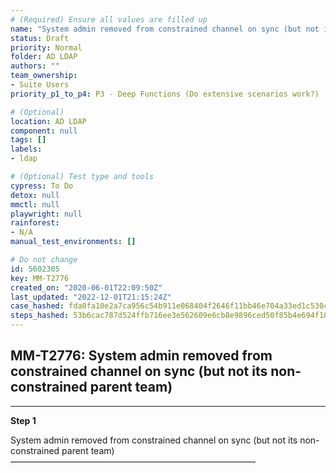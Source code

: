 ```yaml
---
# (Required) Ensure all values are filled up
name: "System admin removed from constrained channel on sync (but not its non-constrained parent team)"
status: Draft
priority: Normal
folder: AD LDAP
authors: ""
team_ownership: 
- Suite Users
priority_p1_to_p4: P3 - Deep Functions (Do extensive scenarios work?)

# (Optional)
location: AD LDAP
component: null
tags: []
labels: 
- ldap

# (Optional) Test type and tools
cypress: To Do
detox: null
mmctl: null
playwright: null
rainforest: 
- N/A
manual_test_environments: []

# Do not change
id: 5602305
key: MM-T2776
created_on: "2020-06-01T22:09:50Z"
last_updated: "2022-12-01T21:15:24Z"
case_hashed: fda0fa10e2a7ca956c54b911e068404f2646f11bb46e704a33ed1c530cc5cc4bfaa16c025c1fad4580db5face784e39f
steps_hashed: 53b6cac787d524ffb716ee3e562609e6cb8e9896ced50f85b4e694f182c84915ce0a515077c62286d9f2c86103f44732
---
```


<!-- (Auto-generated) Based on frontmatter's "key" and "name" -->

## MM-T2776: System admin removed from constrained channel on sync (but not its non-constrained parent team)

---

**Step 1**

System admin removed from constrained channel on sync (but not its non-constrained parent team)\
————————————————————————————
